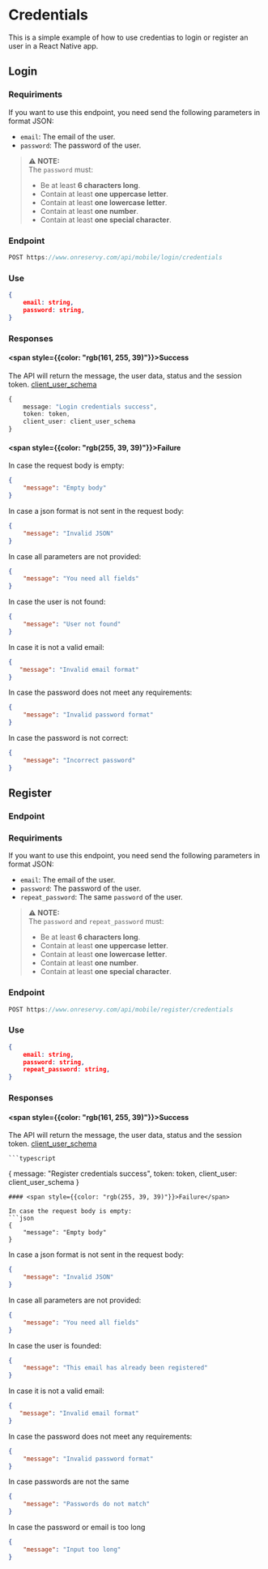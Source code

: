 # Credentials

This is a simple example of how to use credentias to login or register an user in a React Native app.




## Login


### Requiriments
 If you want to use this endpoint, you need send the following parameters in format JSON:

- `email`: The email of the user.
- `password`: The password of the user.

> **⚠️ NOTE:**  
> The `password` must:
> - Be at least **6 characters long**.
> - Contain at least **one uppercase letter**.
> - Contain at least **one lowercase letter**.
> - Contain at least **one number**.
> - Contain at least **one special character**.

### Endpoint
```typescript
POST https://www.onreservy.com/api/mobile/login/credentials
```

### Use
```json
{
    email: string,
    password: string,
}
```

### Responses

####   <span style={{color: "rgb(161, 255, 39)"}}>Success</span>
The API will return the message, the user data, status and the session token.
[client_user_schema](../../models/clientUser#client-user-schema)

```typescript
{
    message: "Login credentials success",
    token: token,
    client_user: client_user_schema
}
```

#### <span style={{color: "rgb(255, 39, 39)"}}>Failure</span>

In case the request body is empty:
```json
{
    "message": "Empty body"
}
```
In case a json format is not sent in the request body:

```json
{
    "message": "Invalid JSON"
}
```
In case all parameters are not provided:

```json
{
    "message": "You need all fields"
}
```
In case the user is not found:
```json
{
    "message": "User not found"
}
```

In case it is not a valid email:
```json
{
   "message": "Invalid email format"
}
```

In case the password does not meet any requirements:

```json
{
    "message": "Invalid password format"
}
```

In case the password is not correct:
```json
{
    "message": "Incorrect password"
}
```
## Register

### Endpoint
### Requiriments
 If you want to use this endpoint, you need send the following parameters in format JSON:

- `email`: The email of the user.
- `password`: The password of the user.
- `repeat_password`: The same `password` of the user.

> **⚠️ NOTE:**  
> The `password` and `repeat_password` must:
> - Be at least **6 characters long**.
> - Contain at least **one uppercase letter**.
> - Contain at least **one lowercase letter**.
> - Contain at least **one number**.
> - Contain at least **one special character**.

### Endpoint
```typescript
POST https://www.onreservy.com/api/mobile/register/credentials
```

### Use
```json
{
    email: string,
    password: string,
    repeat_password: string,
}
```
### Responses

####   <span style={{color: "rgb(161, 255, 39)"}}>Success</span>
The API will return the message, the user data, status and the session token. 
[client_user_schema](../../models/clientUser#client-user-schema)

    ```typescript
{
    message: "Register credentials success",
    token: token,
    client_user: client_user_schema
}
```
#### <span style={{color: "rgb(255, 39, 39)"}}>Failure</span>

In case the request body is empty:
```json
{
    "message": "Empty body"
}
```
In case a json format is not sent in the request body:

```json
{
    "message": "Invalid JSON"
}
```
In case all parameters are not provided:

```json
{
    "message": "You need all fields"
}
```
In case the user is founded:
```json
{
    "message": "This email has already been registered"
}
```

In case it is not a valid email:
```json
{
   "message": "Invalid email format"
}
```

In case the password does not meet any requirements:

```json
{
    "message": "Invalid password format"
}
```

In case passwords are not the same
```json
{
    "message": "Passwords do not match"
}
```
In case the password or email is too long
```json
{
    "message": "Input too long"
}
```